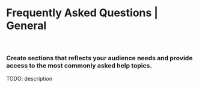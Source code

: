 # Frequently Asked Questions | General
<br>


### Create sections that reflects your audience needs and provide access to the most commonly asked help topics.

TODO: description

<br>


